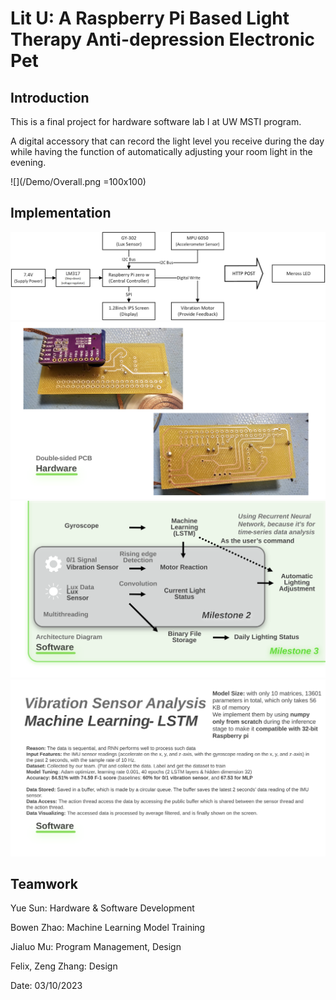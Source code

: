 # Lit U: A Raspberry Pi Based Light Therapy Anti-depression Electronic Pet

## Introduction

This is a final project for hardware software lab I at UW MSTI program.

A digital accessory that can record the light level you receive during the day while having the function of automatically adjusting your room light in the evening.

![](/Demo/Overall.png =100x100)

## Implementation


![](/Demo/HWArchitecture.jpg)
![](/Demo/PCB.svg)
![](/Demo/SoftwareArchitecture.svg)
![](/Demo/LSTM.svg)



## Teamwork

Yue Sun: Hardware & Software Development

Bowen Zhao: Machine Learning Model Training

Jialuo Mu: Program Management, Design

Felix, Zeng Zhang: Design

Date: 03/10/2023

